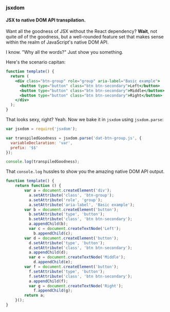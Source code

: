 ### jsxdom
#### JSX to native DOM API transpilation.
Want all the goodness of JSX without the React dependency?
**Wait**, not quite _all_ of the goodness, but a well-rounded feature set that makes sense within the realm of JavaScript's native DOM API.

I know. "Why all the words?" Just show you something.

Here's the scenario capitan:
```jsx
function template() {
  return (
    <div class="btn-group" role="group" aria-label="Basic example">
      <button type="button" class="btn btn-secondary">Left</button>
      <button type="button" class="btn btn-secondary">Middle</button>
      <button type="button" class="btn btn-secondary">Right</button>
    </div>
  );
}
```
That looks sexy, right? Yeah.
Now we bake it in `jsxdom` using `jsxdom.parse`:
```javascript
var jsxdom = require('jsxdom');

var transpiledGoodness = jsxdom.parse('dat-btn-group.js', {
  variableDeclaration: 'var',
  prefix: '$$'
});

console.log(transpiledGoodness);
```
That `console.log` hussles to show you the amazing native DOM API output.
```javascript
function template() {
    return function () {
        var a = document.createElement('div');
          a.setAttribute('class', 'btn-group');
          a.setAttribute('role', 'group');
          a.setAttribute('aria-label', 'Basic example');
        var b = document.createElement('button');
          b.setAttribute('type', 'button');
          b.setAttribute('class', 'btn btn-secondary');
          a.appendChild(b);
          var c = document.createTextNode('Left');
            b.appendChild(c);
        var d = document.createElement('button');
          d.setAttribute('type', 'button');
          d.setAttribute('class', 'btn btn-secondary');
          a.appendChild(d);
          var e = document.createTextNode('Middle');
            d.appendChild(e);
        var f = document.createElement('button');
          f.setAttribute('type', 'button');
          f.setAttribute('class', 'btn btn-secondary');
          a.appendChild(f);
          var g = document.createTextNode('Right');
            f.appendChild(g);
        return a;
    }();
}
```
